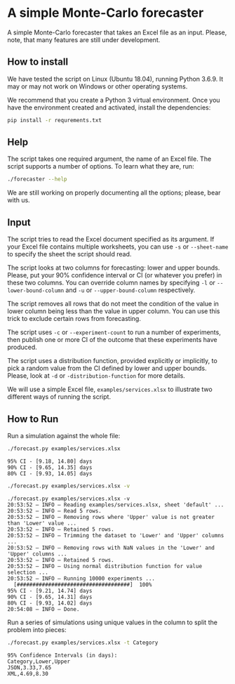 # A simple Monte-Carlo forecaster

A simple Monte-Carlo forecaster that takes an Excel file as an input.
Please, note, that many features are still under development. 


## How to install

We have tested the script on Linux (Ubuntu 18.04), running Python 3.6.9. 
It may or may not work on Windows or other operating systems. 

We recommend that you create a Python 3 virtual environment. Once you have the environment 
created and activated, install the dependencies:

```bash
pip install -r requrements.txt
```

## Help

The script takes one required argument, the name of an Excel file. 
The script supports a number of options. To learn what they are, run:

```bash
./forecaster --help
```

We are still working on properly documenting all the options; please, bear with us.


## Input

The script tries to read the Excel document specified as its argument. 
If your Excel file contains multiple worksheets, you can use ```-s``` or ```--sheet-name``` 
to specify the sheet the script should read. 

The script looks at two columns for forecasting: lower and upper bounds. 
Please, put your 90% confidence interval or CI (or whatever you prefer) in these two columns. 
You can override column names by specifying ```-l``` or ```--lower-bound-column``` and ```-u``` or 
```--upper-bound-column``` respectively. 

The script removes all rows that do not meet the condition of the value 
in lower column being less than the value in upper column. You can use this trick to
exclude certain rows from forecasting.

The script uses ```-c``` or ```--experiment-count``` to run a number of experiments,
then publish one or more CI of the outcome that these experiments have produced. 

The script uses a distribution function, provided explicitly or implicitly, 
to pick a random value from the CI defined by lower and upper bounds. 
Please, look at ```-d``` or ```-distribution-function``` for more details.

We will use a simple Excel file, ```examples/services.xlsx``` to illustrate
two different ways of running the script. 

## How to Run

Run a simulation against the whole file:

```bash
./forecast.py examples/services.xlsx
```
```text
95% CI - [9.18, 14.80] days
90% CI - [9.65, 14.35] days
80% CI - [9.93, 14.05] days
```

```bash
./forecast.py examples/services.xlsx -v
```
```text
./forecast.py examples/services.xlsx -v
20:53:52 — INFO — Reading examples/services.xlsx, sheet 'default' ...
20:53:52 — INFO — Read 5 rows.
20:53:52 — INFO — Removing rows where 'Upper' value is not greater than 'Lower' value ...
20:53:52 — INFO — Retained 5 rows.
20:53:52 — INFO — Trimming the dataset to 'Lower' and 'Upper' columns ...
20:53:52 — INFO — Removing rows with NaN values in the 'Lower' and 'Upper' columns ...
20:53:52 — INFO — Retained 5 rows.
20:53:52 — INFO — Using normal distribution function for value selection ...
20:53:52 — INFO — Running 10000 experiments ...
  [####################################]  100%          
95% CI - [9.21, 14.74] days
90% CI - [9.65, 14.31] days
80% CI - [9.93, 14.02] days
20:54:08 — INFO — Done.
```

Run a series of simulations using unique values in the column to split the problem into pieces:

```bash
./forecast.py examples/services.xlsx -t Category
```
```text
95% Confidence Intervals (in days):
Category,Lower,Upper
JSON,3.33,7.65
XML,4.69,8.30
```


